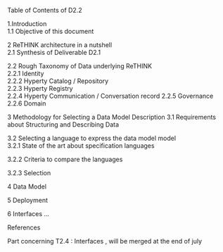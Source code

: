 Table of Contents of D2.2
 
1.Introduction	
1.1 Objective of this document

2 ReTHINK architecture in a nutshell	
2.1 Synthesis of Deliverable D2.1	

2.2 Rough Taxonomy of Data underlying ReTHINK	
2.2.1	Identity	
2.2.2	Hyperty Catalog / Repository	
2.2.3	Hyperty Registry	
2.2.4	Hyperty Communication / Conversation record	
2.2.5	Governance	
2.2.6	Domain	

3 Methodology for Selecting a Data Model Description
3.1 Requirements about Structuring and Describing Data

3.2 Selecting a language to express the data model model                    
3.2.1 State of the art about specification languages

3.2.2 Criteria to compare the languages

3.2.3 Selection

4 Data Model	

5 Deployment

6 Interfaces ...

References	

Part concerning T2.4 : Interfaces , will be merged at the end of july
